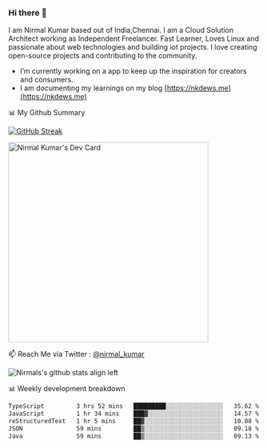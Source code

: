 ### Hi there 👋

 I am Nirmal Kumar based out of India,Chennai. I am a Cloud Solution Architect working as Independent Freelancer. Fast Learner, Loves Linux and passionate about web technologies and building iot projects. I love creating open-source projects and contributing to the community.

- I’m currently working on a app to keep up the inspiration for creators and consumers.
- I am documenting my learnings on my blog [https://nkdews.me](https://nkdews.me)


📊 My Github Summary

[![GitHub Streak](https://github-readme-streak-stats.herokuapp.com?user=nk-gears&theme=dark&hide_border=true&date_format=M%20j%5B%2C%20Y%5D)](https://git.io/streak-stats)

<a href="https://app.daily.dev/nirmal_kumar"><img src="https://api.daily.dev/devcards/a16cfcf02d384b16b41de71ce4d1d811.png?r=8ve" width="400" alt="Nirmal Kumar's Dev Card"/></a>

📫 Reach Me via  Twitter : [@nirmal_kumar](https://twitter.com/nirmal_kumar)

![Nirmals's github stats align left](https://github-readme-stats.vercel.app/api?username=nk-gears&show_icons=true)


📊 Weekly development breakdown

<!--START_SECTION:waka-->

```txt
TypeScript         3 hrs 52 mins   █████████░░░░░░░░░░░░░░░░   35.62 %
JavaScript         1 hr 34 mins    ███▓░░░░░░░░░░░░░░░░░░░░░   14.57 %
reStructuredText   1 hr 5 mins     ██▓░░░░░░░░░░░░░░░░░░░░░░   10.08 %
JSON               59 mins         ██▒░░░░░░░░░░░░░░░░░░░░░░   09.18 %
Java               59 mins         ██▒░░░░░░░░░░░░░░░░░░░░░░   09.13 %
```

<!--END_SECTION:waka-->


